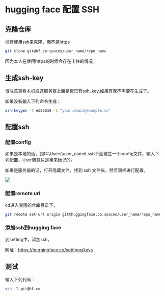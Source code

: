 # hugging face 配置 SSH

## 克隆仓库

推荐使用ssh来克隆，而不是https

```bash
git clone git@hf.co:spaces/user_name/repo_name
```

因为本人在使用https的时候会存在卡住的情况。

## 生成ssh-key

请注意查看本机或这服务器上面是否已有ssh_key,如果有就不需要在生成了。

如果没有输入下列命令生成：

```bash
ssh-keygen -t ed25519 -C "your.email@example.co"
```



## 配置ssh

### 配置config

如果是本地的话，到C:\Users\user_name\\.ssh下面建立一个config文件，输入下列配置，User随意只是用来标记的。

如果是服务器的话，打开隐藏文件，找到.ssh 文件夹，然后同样进行配置。

![](https://dezhi0730.oss-cn-hongkong.aliyuncs.com/dezhi0730/image-20240301144250933.png)

### 配置remote url

cd进入克隆的仓库目录下，

```bash
git remote set-url origin git@huggingface.co:spaces/user_name/repo_name.git
```

### 添加ssh到hugging face

到setting中，添加ssh。

网址：https://huggingface.co/settings/keys

## 测试

输入下列代码：

```bash
ssh -T git@hf.co
```

